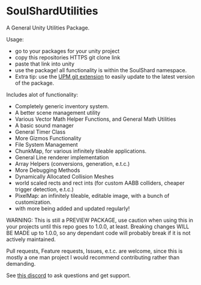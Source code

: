 # SoulShardUtilities

A General Unity Utilities Package.

Usage:

- go to your packages for your unity project
- copy this repositories HTTPS git clone link
- paste that link into unity
- use the package! all functionality is within the SoulShard namespace.
- Extra tip: use the [UPM git extension](https://github.com/mob-sakai/UpmGitExtension) to easily update to the latest version of the package.

Includes alot of functionality:

- Completely generic inventory system.
- A better scene management utility
- Various Vector Math Helper Functions, and General Math Utilities
- A basic sound manager
- General Timer Class
- More Gizmos Functionality
- File System Management
- ChunkMap, for various infinitely tileable applications.
- General Line renderer implementation
- Array Helpers (conversions, generation, e.t.c.)
- More Debugging Methods
- Dynamically Allocated Collision Meshes
- world scaled rects and rect ints (for custom AABB colliders, cheaper trigger detection, e.t.c.)
- PixelMap: an infinitely tileable, editable image, with a bunch of customization.
- with more being added and updated regularly!

WARNING: This is still a PREVIEW PACKAGE, use caution when using this in your projects until this repo goes to 1.0.0, at least.
Breaking changes WILL BE MADE up to 1.0.0, so any dependant code will probably break if it is not actively maintained.

Pull requests, Feature requests, Issues, e.t.c. are welcome, since this is mostly a one man project
I would recommend contributing rather than demanding.

See [this discord](https://discord.gg/QfZDqdcQ2Q) to ask questions and get support.
